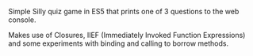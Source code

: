Simple Silly quiz game in ES5 that prints one of 3 questions to the web console. 

Makes use of Closures, IIEF (Immediately Invoked Function Expressions) and some experiments with binding and calling to borrow methods. 
